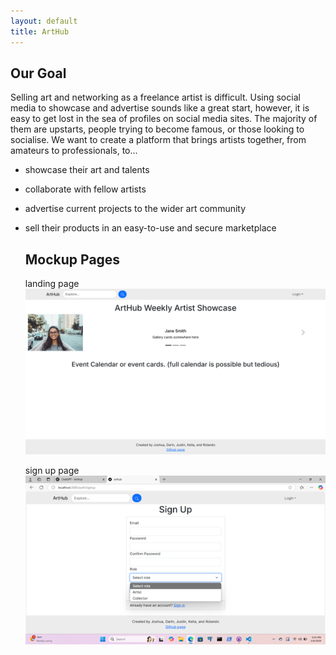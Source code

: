 ```yaml
---
layout: default
title: ArtHub
---
```


## Our Goal
Selling art and networking as a freelance artist is difficult. Using social media to showcase and advertise sounds like a great start, however, it is easy to get lost in the sea of profiles on social media sites. The majority of them are upstarts, people trying to become famous, or those looking to socialise. We want to create a platform that brings artists together, from amateurs to professionals, to...
- showcase their art and talents
- collaborate with fellow artists
- advertise current projects to the wider art community
- sell their products in an easy-to-use and secure marketplace

  ## Mockup Pages
  landing page
![x](./Github-Page-Images/landing-page-mockup.png)

  sign up page
![x](./Github-Page-Images/sign-up-page-mockup.png)
